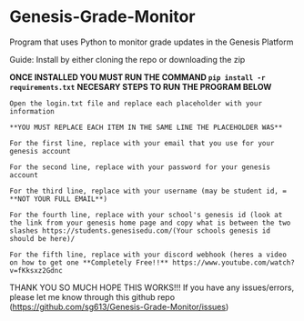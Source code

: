 # Genesis-Grade-Monitor
Program that uses Python to monitor grade updates in the Genesis Platform

Guide:
    Install by either cloning the repo or downloading the zip
    
   **ONCE INSTALLED YOU MUST RUN THE COMMAND ``pip install -r requirements.txt``**
   **NECESARY STEPS TO RUN THE PROGRAM BELOW**
    
    Open the login.txt file and replace each placeholder with your information
    
    **YOU MUST REPLACE EACH ITEM IN THE SAME LINE THE PLACEHOLDER WAS**
    
    For the first line, replace with your email that you use for your genesis account
    
    For the second line, replace with your password for your genesis account
    
    For the third line, replace with your username (may be student id, = **NOT YOUR FULL EMAIL**)
    
    For the fourth line, replace with your school's genesis id (look at the link from your genesis home page and copy what is between the two slashes https://students.genesisedu.com/(Your schools genesis id should be here)/
   
    For the fifth line, replace with your discord webhook (heres a video on how to get one **Completely Free!!** https://www.youtube.com/watch?v=fKksxz2Gdnc
    
THANK YOU SO MUCH HOPE THIS WORKS!!! If you have any issues/errors, please let me know through this github repo (https://github.com/sg613/Genesis-Grade-Monitor/issues)
